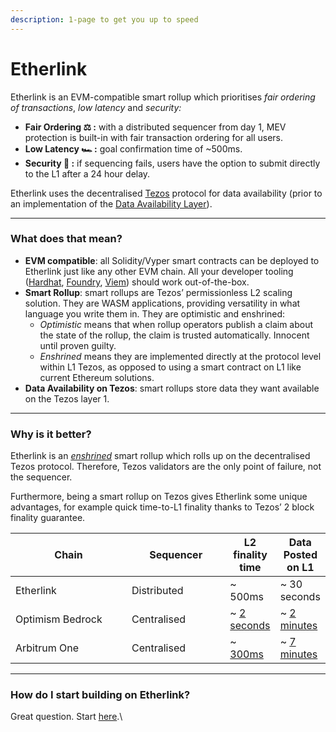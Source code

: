 ```yaml
---
description: 1-page to get you up to speed
---
```


# Etherlink

Etherlink is an EVM-compatible smart rollup which prioritises _fair ordering of transactions_, _low latency_ and _security:_

* **Fair Ordering ⚖️ :** with a distributed sequencer from day 1, MEV protection is built-in with fair transaction ordering for all users.
* **Low Latency 🏎️ :** goal confirmation time of \~500ms.
* **Security 🔐 :** if sequencing fails, users have the option to submit directly to the L1 after a 24 hour delay.&#x20;

Etherlink uses the decentralised [Tezos](https://tezos.com) protocol for data availability (prior to an implementation of the [Data Availability Layer](https://spotlight.tezos.com/data-availability-layer-dal-what-is-it-all-about/)).

***

### What does that mean?

* **EVM compatible**: all Solidity/Vyper smart contracts can be deployed to Etherlink just like any other EVM chain. All your developer tooling ([Hardhat](https://hardhat.org/), [Foundry](https://book.getfoundry.sh/), [Viem](https://viem.sh)) should work out-of-the-box.&#x20;
* **Smart Rollup**: smart rollups are Tezos’ permissionless L2 scaling solution. They are WASM applications, providing versatility in what language you write them in. They are optimistic and enshrined:
  * _Optimistic_ means that when rollup operators publish a claim about the state of the rollup, the claim is trusted automatically. Innocent until proven guilty.
  * _Enshrined_ means they are implemented directly at the protocol level within L1 Tezos, as opposed to using a smart contract on L1 like current Ethereum solutions.
* **Data Availability on Tezos**: smart rollups store data they want available on the Tezos layer 1.

***

### Why is it better?

Etherlink is an [_enshrined_](https://research-development.nomadic-labs.com/smart-rollups-are-coming.html#enshrined-what) smart rollup which rolls up on the decentralised Tezos protocol. Therefore, Tezos validators are the only point of failure, not the sequencer.

Furthermore, being a smart rollup on Tezos gives Etherlink some unique advantages, for example quick time-to-L1 finality thanks to Tezos’ 2 block finality guarantee.

<table><thead><tr><th width="170">Chain</th><th width="141.33333333333331">Sequencer</th><th>L2 finality time</th><th>Data Posted on L1</th></tr></thead><tbody><tr><td>Etherlink</td><td>Distributed</td><td>~ 500ms</td><td>~ 30 seconds</td></tr><tr><td>Optimism Bedrock</td><td>Centralised</td><td>~ <a href="https://community.optimism.io/docs/developers/build/differences/#blocks">2 seconds</a></td><td>~ <a href="https://optimistic.etherscan.io/batches">2 minutes</a></td></tr><tr><td>Arbitrum One</td><td>Centralised</td><td>~ <a href="https://arbiscan.io/">300ms</a></td><td>~ <a href="https://arbiscan.io/batches">7 minutes</a></td></tr></tbody></table>

***

### How do I start building on Etherlink?

Great question. Start [here](broken-reference).\
